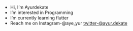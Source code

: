 -  Hi, I’m Ayurdekate
-  I’m interested in Programming
-  I’m currently learning flutter
-  Reach me on Instagram-@aye_yur
                 twitter-@ayur.dekate
<!---
aayurdekate/aayurdekate is a ✨ special ✨ repository because its `README.md` (this file) appears on your GitHub profile.
You can click the Preview link to take a look at your changes.
--->
